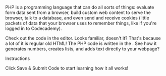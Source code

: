 PHP is a programming language that can do all sorts of things: evaluate form data sent from a browser, build custom web content to serve the browser, talk to a database, and even send and receive cookies (little packets of data that your browser uses to remember things, like if you're logged in to Codecademy).

Check out the code in the editor. Looks familiar, doesn't it? That's because a lot of it is regular old HTML! The PHP code is written in the <?php and ?> . See how it generates numbers, creates lists, and adds text directly to your webpage?

Instructions

Click Save & Submit Code to start learning how it all works!
